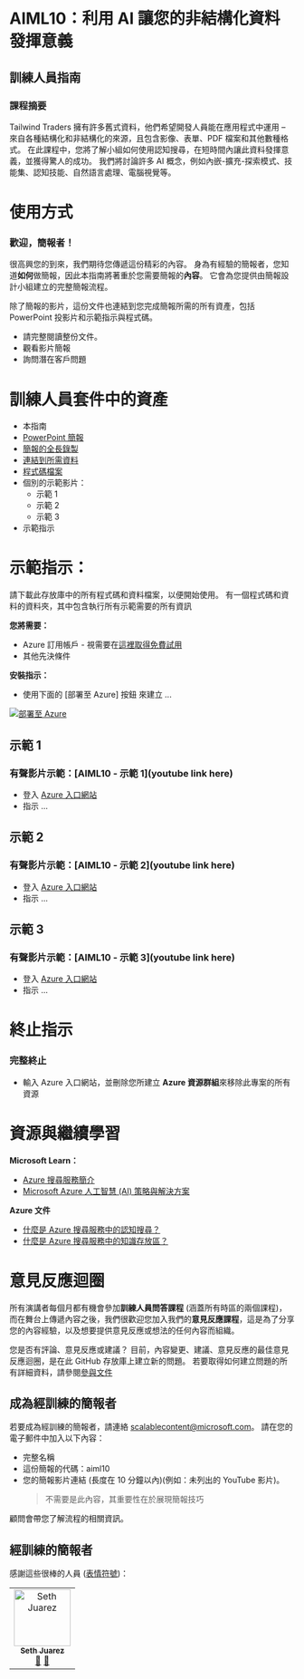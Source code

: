 # <a name="aiml10-making-sense-of-your-unstructured-data-with-ai"></a>AIML10：利用 AI 讓您的非結構化資料發揮意義

## <a name="train-the-trainer-guide"></a>訓練人員指南

### <a name="session-abstract"></a>課程摘要

Tailwind Traders 擁有許多舊式資料，他們希望開發人員能在應用程式中運用 – 來自各種結構化和非結構化的來源，且包含影像、表單、PDF 檔案和其他數種格式。 在此課程中，您將了解小組如何使用認知搜尋，在短時間內讓此資料發揮意義，並獲得驚人的成功。 我們將討論許多 AI 概念，例如內嵌-擴充-探索模式、技能集、認知技能、自然語言處理、電腦視覺等。

# <a name="how-to-use"></a>使用方式

### <a name="welcome-presenter"></a>歡迎，簡報者！

很高興您的到來，我們期待您傳遞這份精彩的內容。 身為有經驗的簡報者，您知道**如何**做簡報，因此本指南將著重於您需要簡報的**內容**。 它會為您提供由簡報設計小組建立的完整簡報流程。

除了簡報的影片，這份文件也連結到您完成簡報所需的所有資產，包括 PowerPoint 投影片和示範指示與程式碼。

* 請完整閱讀整份文件。
* 觀看影片簡報
* 詢問潛在客戶問題

# <a name="assets-in-train-the-trainer-kit"></a>訓練人員套件中的資產

* 本指南
* [PowerPoint 簡報](https://globaleventcdn.blob.core.windows.net/assets/aiml/aiml10/AIML10_MakingSenseofYourUnstructuredDatawAI.pptx)
* [簡報的全長錄製]()
* [連結到所需資料]()
* [程式碼檔案]()
* 個別的示範影片： 
    * 示範 1
    * 示範 2
    * 示範 3
* 示範指示

# <a name="demo-instructions"></a>示範指示：

請下載此存放庫中的所有程式碼和資料檔案，以便開始使用。 有一個程式碼和資料的資料夾，其中包含執行所有示範需要的所有資訊

**您將需要：**
* Azure 訂用帳戶 - 視需要在[這裡取得免費試用](https://azure.microsoft.com/en-gb/free/?WT.mc_id=msignitethetour2019-github-aiml10)
* 其他先決條件

**安裝指示：**
* 使用下面的 [部署至 Azure] 按鈕  來建立 ...

[![部署至 Azure](https://azuredeploy.net/deploybutton.png)](https://azuredeploy.net/)


## <a name="demo-1"></a>示範 1

### <a name="video-demo-with-voice-over-aiml10---demo-1youtube-link-here"></a>有聲影片示範：[AIML10 - 示範 1](youtube link here)

* 登入 [Azure 入口網站](https://azure.microsoft.com/en-gb/?WT.mc_id=msignitethetour2019-github-aiml10) 
* 指示 ...

## <a name="demo-2"></a>示範 2

### <a name="video-demo-with-voice-over-aiml10---demo-2youtube-link-here"></a>有聲影片示範：[AIML10 - 示範 2](youtube link here)

* 登入 [Azure 入口網站](https://azure.microsoft.com/en-gb/?WT.mc_id=msignitethetour2019-github-aiml10) 
* 指示 ...

## <a name="demo-3"></a>示範 3

### <a name="video-demo-with-voice-over-aiml10---demo-3youtube-link-here"></a>有聲影片示範：[AIML10 - 示範 3](youtube link here)

* 登入 [Azure 入口網站](https://azure.microsoft.com/en-gb/?WT.mc_id=msignitethetour2019-github-aiml10) 
* 指示 ...

# <a name="teardown-instructions"></a>終止指示

### <a name="full-teardown"></a>完整終止

* 輸入 Azure 入口網站，並刪除您所建立 **Azure 資源群組**來移除此專案的所有資源


# <a name="resources-and-continued-learning"></a>資源與繼續學習

**Microsoft Learn：**
* [Azure 搜尋服務簡介](https://docs.microsoft.com/en-us/learn/modules/intro-to-azure-search/?WT.mc_id=msignitethetour2019-github-aiml10)
* [Microsoft Azure 人工智慧 (AI) 策略與解決方案](https://docs.microsoft.com/en-us/learn/modules/azure-artificial-intelligence/?WT.mc_id=msignitethetour2019-github-aiml10)

**Azure 文件**
* [什麼是 Azure 搜尋服務中的認知搜尋？](https://docs.microsoft.com/en-us/azure/search/cognitive-search-concept-intro/?WT.mc_id=msignitethetour2019-github-aiml10)
* [什麼是 Azure 搜尋服務中的知識存放區？](https://docs.microsoft.com/en-us/azure/search/knowledge-store-concept-intro)


# <a name="feedback-loop"></a>意見反應迴圈

所有演講者每個月都有機會參加**訓練人員問答課程** (涵蓋所有時區的兩個課程)，而在舞台上傳遞內容之後，我們很歡迎您加入我們的**意見反應課程**，這是為了分享您的內容經驗，以及想要提供意見反應或想法的任何內容而組織。 

您是否有評論、意見反應或建議？ 目前，內容變更、建議、意見反應的最佳意見反應迴圈，是在此 GitHub 存放庫上建立新的問題。 若要取得如何建立問題的所有詳細資料，請參閱[參與文件](https://github.com/microsoft/ignite-learning-paths/blob/master/contributing.md)

## <a name="become-a-trained-presenter"></a>成為經訓練的簡報者

若要成為經訓練的簡報者，請連絡 [scalablecontent@microsoft.com](mailto:scalablecontent@microsoft.com)。 請在您的電子郵件中加入以下內容：

- 完整名稱
- 這份簡報的代碼：aiml10
- 您的簡報影片連結 (長度在 10 分鐘以內)(例如：未列出的 YouTube 影片)。 
  > 不需要是此內容，其重要性在於展現簡報技巧

顧問會帶您了解流程的相關資訊。

## <a name="trained-presenters"></a>經訓練的簡報者

感謝這些很棒的人員 ([表情符號](https://allcontributors.org/docs/en/emoji-key))：

<!-- ALL-CONTRIBUTORS-LIST:START - Do not remove or modify this section -->
<!-- prettier-ignore -->

<table>
<tr>
    <td align="center"><a href="https://github.com/sethjuarez">
        <img src="https://avatars2.githubusercontent.com/u/115409?s=460&v=4" width="100px;" alt="Seth Juarez"/><br />
        <sub><b>Seth Juarez</b></sub></a><br />
            <a href="Add link to powerpoint here" title="交談">📢</a>
            <a href="Add link to pull request here" title="文件">📖</a> 
    </td>
</tr></table>

<!-- ALL-CONTRIBUTORS-LIST:END -->
